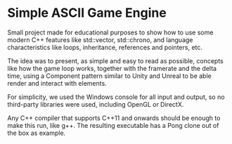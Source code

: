 # Simple ASCII Game Engine
Small project made for educational purposes to show how to use some modern C++ features like std::vector, std::chrono, and language characteristics like loops, inheritance, references and pointers, etc.

The idea was to present, as simple and easy to read as possible, concepts like how the game loop works, together with the framerate and the delta time, using a Component pattern similar to Unity and Unreal to be able render and interact with elements.

For simplicity, we used the Windows console for all input and output, so no third-party libraries were used, including OpenGL or DirectX.

Any C++ compiler that supports C++11 and onwards should be enough to make this run, like g++. The resulting executable has a Pong clone out of the box as example.

